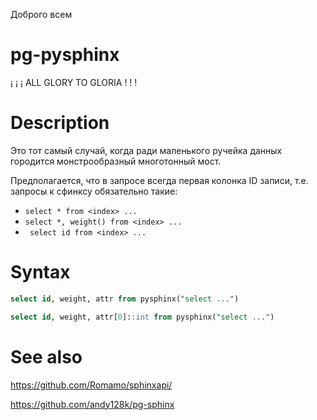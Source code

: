 Доброго всем

# pg-pysphinx

¡ ¡ ¡ ALL GLORY TO GLORIA ! ! !

# Description

Это тот самый случай, когда ради маленького ручейка данных городится монстрообразный многотонный мост.

Предполагается, что в запросе всегда первая колонка ID записи, т.е. запросы к сфинксу обязательно такие:

* ``` select * from <index> ... ```
* ``` select *, weight() from <index> ... ```
* ``` select id from <index> ...```

# Syntax

```sql 
select id, weight, attr from pysphinx("select ...")
```

```sql 
select id, weight, attr[0]::int from pysphinx("select ...")
```

# See also

https://github.com/Romamo/sphinxapi/

https://github.com/andy128k/pg-sphinx
